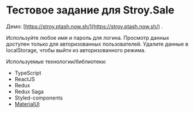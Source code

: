 # Тестовое задание для Stroy.Sale

Демо: [https://stroy.ptash.now.sh/](https://stroy.ptash.now.sh/) .

Используйте любое имя и пароль для логина.
Просмотр данных доступен только для авторизованных пользователей.
Удалите данные в localStorage, чтобы выйти из авторизованного режима.

Используемые технологии/библиотеки:

- TypeScript
- ReactJS
- Redux
- Redux Saga
- Styled-components
- [MaterialUI](https://material-ui.com/)
